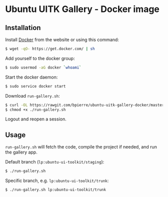 # Ubuntu UITK Gallery - Docker image

## Installation

Install [Docker](http://docker.com) from the website or using this command:

```sh
$ wget -qO- https://get.docker.com/ | sh
```

Add yourself to the docker group:

```sh
$ sudo usermod -aG docker `whoami`
```

Start the docker daemon:

```sh
$ sudo service docker start
```

Download `run-gallery.sh`:

```sh
$ curl -OL https://rawgit.com/bpierre/ubuntu-uitk-gallery-docker/master/run-gallery.sh
$ chmod +x ./run-gallery.sh
```

Logout and reopen a session.

## Usage

`run-gallery.sh` will fetch the code, compile the project if needed, and run the gallery app.

Default branch (`lp:ubuntu-ui-toolkit/staging`):

```sh
$ ./run-gallery.sh
```

Specific branch, e.g. `lp:ubuntu-ui-toolkit/trunk`:

```sh
$ ./run-gallery.sh lp:ubuntu-ui-toolkit/trunk
```
